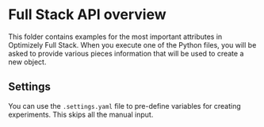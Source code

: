 # Full Stack API overview
This folder contains examples for the most important attributes in Optimizely Full Stack. When you execute one of the Python files, you will be asked to provide various pieces information that will be used to create a new object.

## Settings
You can use the `.settings.yaml` file to pre-define variables for creating experiments. This skips all the manual input.